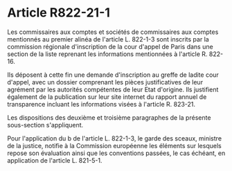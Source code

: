 # Article R822-21-1

Les commissaires aux comptes et sociétés de commissaires aux comptes mentionnés au premier alinéa de l'article L. 822-1-3 sont inscrits par la commission régionale d'inscription de la cour d'appel de Paris dans une section de la liste reprenant les informations mentionnées à l'article R. 822-16.

Ils déposent à cette fin une demande d'inscription au greffe de ladite cour d'appel, avec un dossier comprenant les pièces justificatives de leur agrément par les autorités compétentes de leur Etat d'origine. Ils justifient également de la publication sur leur site internet du rapport annuel de transparence incluant les informations visées à l'article R. 823-21.

Les dispositions des deuxième et troisième paragraphes de la présente sous-section s'appliquent.

Pour l'application du b de l'article L. 822-1-3, le garde des sceaux, ministre de la justice, notifie à la Commission européenne les éléments sur lesquels repose son évaluation ainsi que les conventions passées, le cas échéant, en application de l'article L. 821-5-1.
